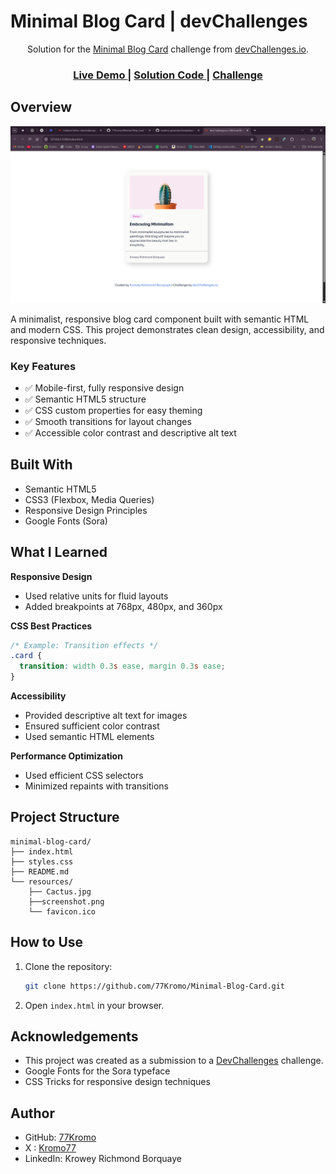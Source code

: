 # Minimal Blog Card | devChallenges

<div align="center">
  Solution for the <a href="https://devchallenges.io/challenge/minimal-blog-card" target="_blank">Minimal Blog Card</a> challenge from <a href="http://devchallenges.io" target="_blank">devChallenges.io</a>.
</div>

<div align="center">
  <h3>
    <a href="https://min-blog-card.netlify.app/">
      Live Demo
    </a>
    <span> | </span>
    <a href="https://github.com/77Kromo/Minimal-Blog-Card">
      Solution Code
    </a>
    <span> | </span>
    <a href="https://devchallenges.io/challenge/minimal-blog-card">
      Challenge
    </a>
  </h3>
</div>

## Overview

![Screenshot][def2]

A minimalist, responsive blog card component built with semantic HTML and modern CSS. This project demonstrates clean design, accessibility, and responsive techniques.

### Key Features

- ✅ Mobile-first, fully responsive design
- ✅ Semantic HTML5 structure
- ✅ CSS custom properties for easy theming
- ✅ Smooth transitions for layout changes
- ✅ Accessible color contrast and descriptive alt text

## Built With

- Semantic HTML5
- CSS3 (Flexbox, Media Queries)
- Responsive Design Principles
- Google Fonts (Sora)

## What I Learned

**Responsive Design**

- Used relative units for fluid layouts
- Added breakpoints at 768px, 480px, and 360px

**CSS Best Practices**

```css
/* Example: Transition effects */
.card {
  transition: width 0.3s ease, margin 0.3s ease;
}
```

**Accessibility**

- Provided descriptive alt text for images
- Ensured sufficient color contrast
- Used semantic HTML elements

**Performance Optimization**

- Used efficient CSS selectors
- Minimized repaints with transitions

## Project Structure

```
minimal-blog-card/
├── index.html
├── styles.css
├── README.md
└── resources/
    ├── Cactus.jpg
    ├──screenshot.png
    └── favicon.ico
```

## How to Use

1. Clone the repository:
   ```bash
   git clone https://github.com/77Kromo/Minimal-Blog-Card.git
   ```
2. Open `index.html` in your browser.

## Acknowledgements

- This project was created as a submission to a [DevChallenges][def] challenge.
- Google Fonts for the Sora typeface
- CSS Tricks for responsive design techniques

## Author

- GitHub: [77Kromo](https://github.com/77Kromo)
- X : [Kromo77](https://x.com/kromo772004)
- LinkedIn: Krowey Richmond Borquaye

[def]: https://devchallenges.io/challenges-dashboard
[def2]: /resources/screenshot.png
